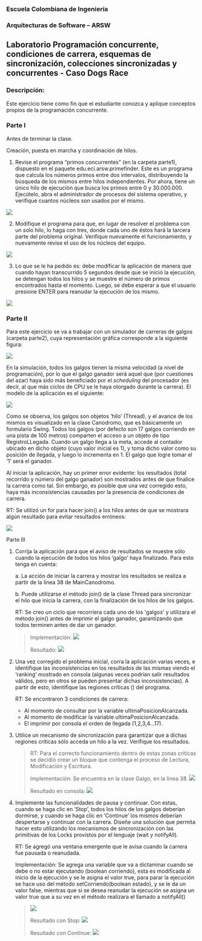 
### Escuela Colombiana de Ingeniería

### Arquitecturas de Software – ARSW
## Laboratorio Programación concurrente, condiciones de carrera, esquemas de sincronización, colecciones sincronizadas y concurrentes - Caso Dogs Race

### Descripción:
Este ejercicio tiene como fin que el estudiante conozca y aplique conceptos propios de la programación concurrente.

### Parte I 
Antes de terminar la clase.

Creación, puesta en marcha y coordinación de hilos.

1. Revise el programa “primos concurrentes” (en la carpeta parte1), dispuesto en el paquete edu.eci.arsw.primefinder. 
   Este es un programa que calcula los números primos entre dos intervalos, distribuyendo la búsqueda de los mismos 
   entre hilos independientes. Por ahora, tiene un único hilo de ejecución que busca los primos entre 0 y 30.000.000. 
   Ejecútelo, abra el administrador de procesos del sistema operativo, y verifique cuantos núcleos son usados por el mismo.
   
![](img/img_1.png)

2. Modifique el programa para que, en lugar de resolver el problema con un solo hilo, lo haga con tres, donde cada uno de éstos hará la tarcera parte del problema original. Verifique nuevamente el funcionamiento, y nuevamente revise el uso de los núcleos del equipo.

![](img/img_2.png)

3. Lo que se le ha pedido es: debe modificar la aplicación de manera que cuando hayan transcurrido 5 segundos desde que se inició la ejecución, se detengan todos los hilos y se muestre el número de primos encontrados hasta el momento. Luego, se debe esperar a que el usuario presione ENTER para reanudar la ejecución de los mismo.

![](img/img_3.png)

### Parte II 


Para este ejercicio se va a trabajar con un simulador de carreras de galgos (carpeta parte2), cuya representación gráfica corresponde a la siguiente figura:

![](./img/media/image1.png)

En la simulación, todos los galgos tienen la misma velocidad (a nivel de programación), por lo que el galgo ganador será aquel que (por cuestiones del azar) haya sido más beneficiado por el *scheduling* del
procesador (es decir, al que más ciclos de CPU se le haya otorgado durante la carrera). El modelo de la aplicación es el siguiente:

![](./img/media/image2.png)

Como se observa, los galgos son objetos ‘hilo’ (Thread), y el avance de los mismos es visualizado en la clase Canodromo, que es básicamente un formulario Swing. Todos los galgos (por defecto son 17 galgos corriendo en una pista de 100 metros) comparten el acceso a un objeto de tipo
RegistroLLegada. Cuando un galgo llega a la meta, accede al contador ubicado en dicho objeto (cuyo valor inicial es 1), y toma dicho valor como su posición de llegada, y luego lo incrementa en 1. El galgo que
logre tomar el ‘1’ será el ganador.

Al iniciar la aplicación, hay un primer error evidente: los resultados (total recorrido y número del galgo ganador) son mostrados antes de que finalice la carrera como tal. Sin embargo, es posible que una vez corregido esto, haya más inconsistencias causadas por la presencia de condiciones de carrera.

RT: Se utilizó un for para hacer join() a los hilos antes de que se mostrara algún resultado 
para evitar resultados erróneos:

![](./img/img_4.png)

Parte III

1.  Corrija la aplicación para que el aviso de resultados se muestre
    sólo cuando la ejecución de todos los hilos ‘galgo’ haya finalizado.
    Para esto tenga en cuenta:

    a.  La acción de iniciar la carrera y mostrar los resultados se realiza a partir de la línea 38 de MainCanodromo.

    b.  Puede utilizarse el método join() de la clase Thread para sincronizar el hilo que inicia la carrera, con la finalización de los hilos de los galgos.

    RT: Se creo un ciclo que recorriera cada uno de los 'galgos' y utilizara el método join() antes de
    imprimir el galgo ganador, garantizando que todos terminen antes de dar un ganador.
    > 
    > Implementación:
      ![](./img/img_5.png)
    > 
    > Resultado:
      ![](./img/img_6.png)
    
    
2.  Una vez corregido el problema inicial, corra la aplicación varias
    veces, e identifique las inconsistencias en los resultados de las
    mismas viendo el ‘ranking’ mostrado en consola (algunas veces
    podrían salir resultados válidos, pero en otros se pueden presentar
    dichas inconsistencias). A partir de esto, identifique las regiones
    críticas () del programa.
    
    RT: Se encontraron 3 condiciones de carrera:
    * Al momento de consultar por la variable ultimaPosicionAlcanzada.
    * Al momento de modificar la variable ultimaPosicionAlcanzada.
    * El imprimir por consola el orden de llegada (1,2,3,4...17).

3.  Utilice un mecanismo de sincronización para garantizar que a dichas
    regiones críticas sólo acceda un hilo a la vez. Verifique los
    resultados.
    
    > RT: Para el correcto funcionamiento dentro de estas zonas críticas
      se decidió crear un bloque que contenga el proceso de Lectura, Modificación y Escritura.
    >
    > Implementación: Se encuentra en la clase Galgo, en la linea 38.
    ![](./img/img_7.png)
    >
    > Resultado en consola:
    ![](./img/img_8.png)

4.  Implemente las funcionalidades de pausa y continuar. Con estas,
    cuando se haga clic en ‘Stop’, todos los hilos de los galgos
    deberían dormirse, y cuando se haga clic en ‘Continue’ los mismos
    deberían despertarse y continuar con la carrera. Diseñe una solución que permita hacer esto utilizando los mecanismos 
    de sincronización con las primitivas de los Locks provistos por el lenguaje (wait y notifyAll).
    
    RT: Se agregó una ventana emergente que le avisa cuando la carrera fue pausada o reanudada.

    Implementación: Se agrega una variable que va a dictaminar cuando se debe o no estar ejecutando (boolean corriendo), 
    esta es modificada al inicio de la ejecución y se le asigna el valor true, para parar la ejecución se hace uso del 
    método setCorriendo(boolean estado), y se le da un valor false, mientras que si se desea reanudar la ejecución se 
    asigna un valor true que a su vez en el método realizara el llamado a notifyAll()
    >
    > ![](./img/img_9.png)
    > 
    > Resultado con Stop:
      ![](./img/img_10.png)
    > 
    > Resultado con Continue:
      ![](./img/img_11.png)
